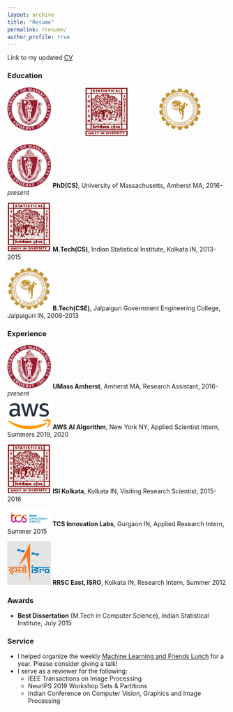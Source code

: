 ```yaml
---
layout: archive
title: "Resume"
permalink: /resume/
author_profile: true
---
```


Link to my updated [CV](docs/Archan_Ray_Resume.pdf)

### Education

<div style="display:flex">
     <div style="flex:1;padding-right:10px;">
          <img src="images/umass.png" width="100"/>
     </div>
     <div style="flex:1;padding-left:10px;">
          <img src="images/isikol.png" width="100"/>
     </div>
     <div style="flex:1;padding-left:10px;">
          <img src="images/jgec.png" width="100"/>
     </div>
</div>

<a href="https://cs.umass.edu/"><img src="images/umass.png" width=100></a>
**PhD(CS)**, University of Massachusetts, Amherst MA, 2016-*present*

<a href="https://www.isical.ac.in/"><img src="images/isikol.png" width=100></a>
**M.Tech(CS)**, Indian Statistical Institute, Kolkata IN, 2013-2015

<a href="https://www.jgec.ac.in/"><img src="images/jgec.png" width=100></a>
**B.Tech(CSE)**, Jalpaiguri Government Engineering College, Jalpaiguri IN, 2009-2013

### Experience

<a href="https://cs.umass.edu/"><img src="images/umass.png" width=100></a>
**UMass Amherst**, Amherst MA, Research Assistant, 2016-*present*

<a href="https://docs.aws.amazon.com/sagemaker/latest/dg/whatis.html"><img src="images/aws.png" width=100></a>
**AWS AI Algorithm**, New York NY, Applied Scientist Intern, Summers 2019, 2020

<a href="https://www.isical.ac.in/"><img src="images/isikol.png" width=100></a>
**ISI Kolkata**, Kolkata IN, Visiting Research Scientist, 2015-2016

<a href="https://www.tcs.com/research-and-innovation"><img src="images/tcs.png" width=100></a>
**TCS Innovation Labs**, Gurgaon IN, Applied Research Intern, Summer 2015

<a href="https://www.nrsc.gov.in/"><img src="images/isro.png" width=100></a>
**RRSC East, ISRO**, Kolkata IN, Research Intern, Summer 2012

### Awards

* **Best Dissertation** (M.Tech in Computer Science), Indian Statistical Institute, July 2015

### Service

* I helped organize the weekly [Machine Learning and Friends Lunch](http://ds.cs.umass.edu/mlfl) for a year. Please consider giving a talk!
* I serve as a reviewer for the following:
  * IEEE Transactions on Image Processing
  * NeurIPS 2019 Workshop Sets & Partitions
  * Indian Conference on Computer Vision, Graphics and Image Processing
